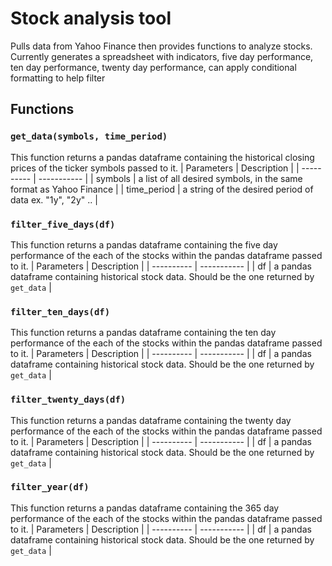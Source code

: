 # Stock analysis tool
Pulls data from Yahoo Finance then provides functions to analyze stocks.
Currently generates a spreadsheet with indicators, five day performance, ten day performance, twenty day performance, can apply conditional formatting to help filter
## Functions
### `get_data(symbols, time_period)`
This function returns a pandas dataframe containing the historical closing prices of the ticker symbols passed to it.
| Parameters | Description |
| ---------- | ----------- |
| symbols | a list of all desired symbols, in the same format as Yahoo Finance |
| time_period | a string of the desired period of data ex. "1y", "2y" .. |

### `filter_five_days(df)`
This function returns a pandas dataframe containing the five day performance of the each of the stocks within the pandas dataframe passed to it.
| Parameters | Description |
| ---------- | ----------- |
| df | a pandas dataframe containing historical stock data. Should be the one returned by `get_data` |

### `filter_ten_days(df)`
This function returns a pandas dataframe containing the ten day performance of the each of the stocks within the pandas dataframe passed to it.
| Parameters | Description |
| ---------- | ----------- |
| df | a pandas dataframe containing historical stock data. Should be the one returned by `get_data` |

### `filter_twenty_days(df)`
This function returns a pandas dataframe containing the twenty day performance of the each of the stocks within the pandas dataframe passed to it.
| Parameters | Description |
| ---------- | ----------- |
| df | a pandas dataframe containing historical stock data. Should be the one returned by `get_data` |

### `filter_year(df)`
This function returns a pandas dataframe containing the 365 day performance of the each of the stocks within the pandas dataframe passed to it.
| Parameters | Description |
| ---------- | ----------- |
| df | a pandas dataframe containing historical stock data. Should be the one returned by `get_data` |




